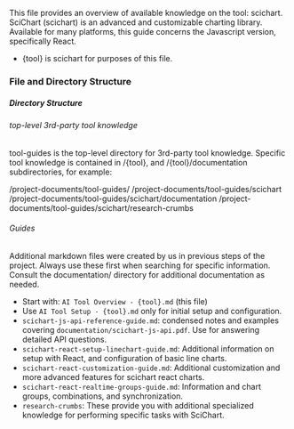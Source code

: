 
This file provides an overview of available knowledge on the tool: scichart.
SciChart (scichart) is an advanced and customizable charting library. Available for many platforms, this guide concerns the Javascript version, specifically React.

- {tool} is scichart for purposes of this file.

### File and Directory Structure

##### Directory Structure
###### top-level 3rd-party tool knowledge

tool-guides is the top-level directory for 3rd-party tool knowledge. Specific tool knowledge is contained in /{tool}, and /{tool}/documentation subdirectories, for example:

/project-documents/tool-guides/
/project-documents/tool-guides/scichart
/project-documents/tool-guides/scichart/documentation
/project-documents/tool-guides/scichart/research-crumbs

###### Guides

Additional markdown files were created by us in previous steps of the project. Always use these first when searching for specific information. Consult the documentation/ directory for additional documentation as needed.

- Start with: `AI Tool Overview - {tool}.md` (this file)
- Use `AI Tool Setup - {tool}.md` only for initial setup and configuration.
- `scichart-js-api-reference-guide.md`: condensed notes and examples covering `documentation/scichart-js-api.pdf`. Use for answering detailed API questions.
- `scichart-react-setup-linechart-guide.md`: Additional information on setup with React, and configuration of basic line charts.
- `scichart-react-customization-guide.md`: Additional customization and more advanced features for scichart react charts.
- `scichart-react-realtime-groups-guide.md`: Information and chart groups, combinations, and synchronization.
- `research-crumbs`: These provide you with additional specialized knowledge for performing specific tasks with SciChart.
